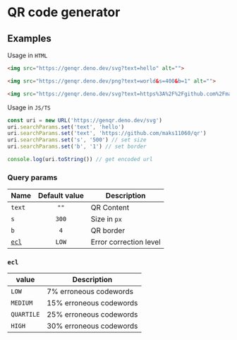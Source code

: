 # QR code generator

## Examples

Usage in `HTML`
```html
<img src="https://genqr.deno.dev/svg?text=hello" alt="">

<img src="https://genqr.deno.dev/png?text=world&s=400&b=1" alt="">

<img src="https://genqr.deno.dev/svg?text=https%3A%2F%2Fgithub.com%2Fmaks11060%2Fqr&s=500&b=1" alt="">
```

Usage in `JS/TS`
```ts
const uri = new URL('https://genqr.deno.dev/svg')
uri.searchParams.set('text', 'hello')
uri.searchParams.set('text', 'https://github.com/maks11060/qr')
uri.searchParams.set('s', '500') // set size
uri.searchParams.set('b', '1') // set border

console.log(uri.toString()) // get encoded url
```

### Query params

| Name          | Default value | Description            |
| ------------- | :-----------: | ---------------------- |
| `text`        |     `""`      | QR Content             |
| `s`           |     `300`     | Size in `px`           |
| `b`           |      `4`      | QR border              |
| [`ecl`](#ecl) |     `LOW`     | Error correction level |


### `ecl`

| value      | Description             |
| ---------- | ----------------------- |
| `LOW`      | 7% erroneous codewords  |
| `MEDIUM`   | 15% erroneous codewords |
| `QUARTILE` | 25% erroneous codewords |
| `HIGH`     | 30% erroneous codewords |
